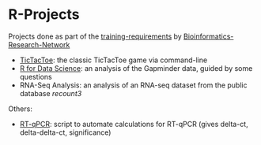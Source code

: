 # R-Projects

Projects done as part of the [training-requirements](https://github.com/nursyahr/training-requirements.git) by [Bioinformatics-Research-Network](https://github.com/Bioinformatics-Research-Network)
- [TicTacToe](/TicTacToe): the classic TicTacToe game via command-line
- [R for Data Science](/R4DS): an analysis of the Gapminder data, guided by some questions
- RNA-Seq Analysis: an analysis of an RNA-seq dataset from the public database *recount3*

Others:
- [RT-qPCR](/RT-qPCR-FYP): script to automate calculations for RT-qPCR (gives delta-ct, delta-delta-ct, significance)
